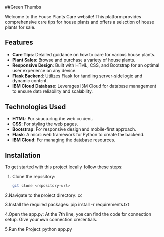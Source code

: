 ##Green Thumbs

Welcome to the House Plants Care website! This platform provides comprehensive care tips for house plants and offers a selection of house plants for sale.

## Features

- **Care Tips**: Detailed guidance on how to care for various house plants.
- **Plant Sales**: Browse and purchase a variety of house plants.
- **Responsive Design**: Built with HTML, CSS, and Bootstrap for an optimal user experience on any device.
- **Flask Backend**: Utilizes Flask for handling server-side logic and dynamic content.
- **IBM Cloud Database**: Leverages IBM Cloud for database management to ensure data reliability and scalability.

## Technologies Used

- **HTML**: For structuring the web content.
- **CSS**: For styling the web pages.
- **Bootstrap**: For responsive design and mobile-first approach.
- **Flask**: A micro web framework for Python to create the backend.
- **IBM Cloud**: For managing the database resources.

## Installation

To get started with this project locally, follow these steps:

1. Clone the repository:
   ```bash
   git clone <repository-url>

2.Navigate to the project directory:
   cd <project-directory>

3.Install the required packages:
  pip install -r requirements.txt

4.Open the app.py:
  At the 7th line, you can find the code for connection setup. Give your own connection credentials.

5.Run the Project:
  python app.py

